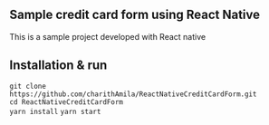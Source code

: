 ## Sample credit card form using React Native
This is a sample project developed with React native

## Installation & run

``` git clone https://github.com/charithAmila/ReactNativeCreditCardForm.git ```
<br/>
``` cd ReactNativeCreditCardForm ```
<br/>
``` yarn install ```
``` yarn start ```




